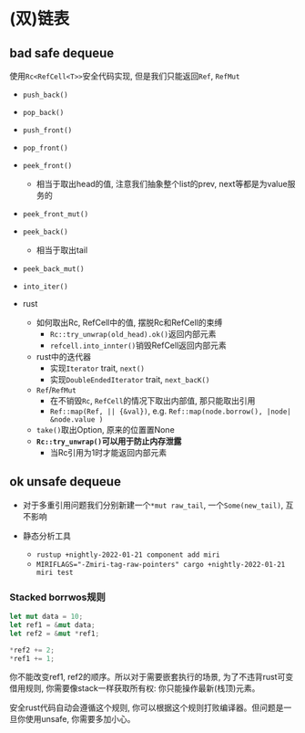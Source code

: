 # (双)链表


## bad safe dequeue

使用`Rc<RefCell<T>>`安全代码实现, 但是我们只能返回`Ref`, `RefMut`

- `push_back()`
- `pop_back()`
- `push_front()`
- `pop_front()`
- `peek_front()`
	* 相当于取出head的值, 注意我们抽象整个list的prev, next等都是为value服务的
- `peek_front_mut()`
- `peek_back()`
	* 相当于取出tail
- `peek_back_mut()`
- `into_iter()`



- rust
	* 如何取出Rc, RefCell中的值, 摆脱Rc和RefCell的束缚
		+ `Rc::try_unwrap(old_head).ok()`返回内部元素
		+ `refcell.into_innter()`销毁RefCell返回内部元素
	* rust中的迭代器
		+ 实现`Iterator` trait, `next()`
		+ 实现`DoubleEndedIterator` trait, `next_bacK()`
	* `Ref`/`RefMut`
		+ 在不销毁`Rc`, `RefCell`的情况下取出内部值, 那只能取出引用
		+ `Ref::map(Ref, || {&val})`, e.g. `Ref::map(node.borrow(), |node| &node.value )`
	* `take()`取出Option, 原来的位置置None
	* **`Rc::try_unwrap()`可以用于防止内存泄露**
		+ 当Rc引用为1时才能返回内部元素


## ok unsafe dequeue

- 对于多重引用问题我们分别新建一个`*mut raw_tail`, 一个`Some(new_tail)`, 互不影响

- 静态分析工具
    * `rustup +nightly-2022-01-21 component add miri`
    * `MIRIFLAGS="-Zmiri-tag-raw-pointers" cargo +nightly-2022-01-21 miri test`

### Stacked borrwos规则

```rust
let mut data = 10;
let ref1 = &mut data;
let ref2 = &mut *ref1;

*ref2 += 2;
*ref1 += 1;
```

你不能改变ref1, ref2的顺序。所以对于需要嵌套执行的场景, 为了不违背rust可变借用规则, 你需要像stack一样获取所有权: 你只能操作最新(栈顶)元素。

安全rust代码自动会遵循这个规则, 你可以根据这个规则打败编译器。但问题是一旦你使用unsafe, 你需要多加小心。


